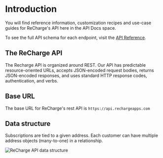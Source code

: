 # Introduction
You will find reference information, customization recipes and use-case guides for ReCharge's API here in the API Docs space.

To see the full API schema for each endpoint, visit the [API Reference](https://developer.rechargepayments.com/).

## The ReCharge API
The Recharge API is organized around REST. Our API has predictable resource-oriented URLs, accepts JSON-encoded request bodies, returns JSON-encoded responses, and uses standard HTTP response codes, authentication, and verbs.

## Base URL
The base URL for ReCharge's rest API is `https://api.rechargeapps.com`

## Data structure
Subscriptions are tied to a given address. Each customer can have multiple address objects (many-to-one) in a relationship. 

![ReCharge API data structure](assets/images/shop1.png "Data structure")

